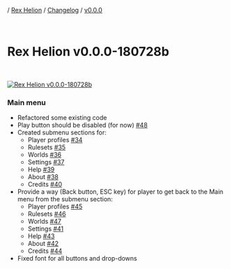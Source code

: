/ [Rex Helion](../../../) / [Changelog](../../) / [v0.0.0](../)

<br>

# Rex Helion v0.0.0-180728b

<br>

[![Rex Helion v0.0.0-180728b](http://img.youtube.com/vi/qRbQ1JA13X8/0.jpg)](http://www.youtube.com/watch?v=qRbQ1JA13X8 "Rex Helion v0.0.0-180728b")

### Main menu

- Refactored some existing code
- Play button should be disabled (for now) [#48](https://github.com/TaidanaKage/RexHelion/issues/48)
- Created submenu sections for:
  - Player profiles [#34](https://github.com/TaidanaKage/RexHelion/issues/34)
  - Rulesets [#35](https://github.com/TaidanaKage/RexHelion/issues/35)
  - Worlds [#36](https://github.com/TaidanaKage/RexHelion/issues/36)
  - Settings [#37](https://github.com/TaidanaKage/RexHelion/issues/37)
  - Help [#39](https://github.com/TaidanaKage/RexHelion/issues/39)
  - About [#38](https://github.com/TaidanaKage/RexHelion/issues/38)
  - Credits [#40](https://github.com/TaidanaKage/RexHelion/issues/40)
- Provide a way (Back button, ESC key) for player to get back to the Main menu from the submenu section:
  - Player profiles [#45](https://github.com/TaidanaKage/RexHelion/issues/45)
  - Rulesets [#46](https://github.com/TaidanaKage/RexHelion/issues/46)
  - Worlds [#47](https://github.com/TaidanaKage/RexHelion/issues/47)
  - Settings [#41](https://github.com/TaidanaKage/RexHelion/issues/41)
  - Help [#43](https://github.com/TaidanaKage/RexHelion/issues/43)
  - About [#42](https://github.com/TaidanaKage/RexHelion/issues/42)
  - Credits [#44](https://github.com/TaidanaKage/RexHelion/issues/44)
- Fixed font for all buttons and drop-downs

<br>
<br>
<br>

